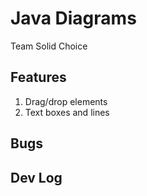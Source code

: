 # Java Diagrams
Team Solid Choice

## Features
1. Drag/drop elements
2. Text boxes and lines

## Bugs

## Dev Log

